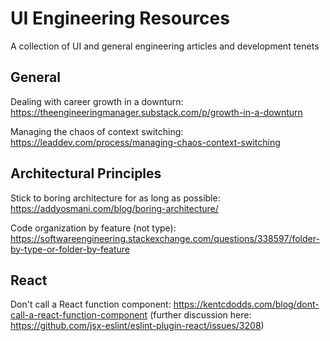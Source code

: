# UI Engineering Resources
A collection of UI and general engineering articles and development tenets

## General

Dealing with career growth in a downturn:
https://theengineeringmanager.substack.com/p/growth-in-a-downturn

Managing the chaos of context switching:
https://leaddev.com/process/managing-chaos-context-switching

## Architectural Principles

Stick to boring architecture for as long as possible:
https://addyosmani.com/blog/boring-architecture/

Code organization by feature (not type):
https://softwareengineering.stackexchange.com/questions/338597/folder-by-type-or-folder-by-feature

## React

Don't call a React function component:
https://kentcdodds.com/blog/dont-call-a-react-function-component
(further discussion here: https://github.com/jsx-eslint/eslint-plugin-react/issues/3208)
